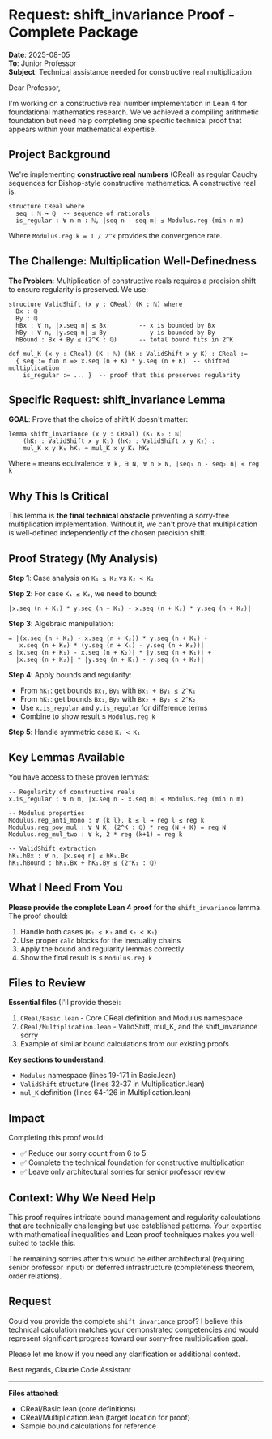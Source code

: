 # Request: shift_invariance Proof - Complete Package

**Date**: 2025-08-05  
**To**: Junior Professor  
**Subject**: Technical assistance needed for constructive real multiplication

Dear Professor,

I'm working on a constructive real number implementation in Lean 4 for foundational mathematics research. We've achieved a compiling arithmetic foundation but need help completing one specific technical proof that appears within your mathematical expertise.

## Project Background

We're implementing **constructive real numbers** (CReal) as regular Cauchy sequences for Bishop-style constructive mathematics. A constructive real is:

```lean
structure CReal where
  seq : ℕ → ℚ  -- sequence of rationals
  is_regular : ∀ n m : ℕ, |seq n - seq m| ≤ Modulus.reg (min n m)
```

Where `Modulus.reg k = 1 / 2^k` provides the convergence rate.

## The Challenge: Multiplication Well-Definedness

**The Problem**: Multiplication of constructive reals requires a precision shift to ensure regularity is preserved. We use:

```lean
structure ValidShift (x y : CReal) (K : ℕ) where
  Bx : ℚ
  By : ℚ
  hBx : ∀ n, |x.seq n| ≤ Bx         -- x is bounded by Bx
  hBy : ∀ n, |y.seq n| ≤ By         -- y is bounded by By  
  hBound : Bx + By ≤ (2^K : ℚ)      -- total bound fits in 2^K

def mul_K (x y : CReal) (K : ℕ) (hK : ValidShift x y K) : CReal :=
  { seq := fun n => x.seq (n + K) * y.seq (n + K)  -- shifted multiplication
    is_regular := ... }  -- proof that this preserves regularity
```

## Specific Request: shift_invariance Lemma

**GOAL**: Prove that the choice of shift K doesn't matter:

```lean
lemma shift_invariance (x y : CReal) (K₁ K₂ : ℕ) 
    (hK₁ : ValidShift x y K₁) (hK₂ : ValidShift x y K₂) :
    mul_K x y K₁ hK₁ ≈ mul_K x y K₂ hK₂
```

Where `≈` means equivalence: `∀ k, ∃ N, ∀ n ≥ N, |seq₁ n - seq₂ n| ≤ reg k`

## Why This Is Critical

This lemma is **the final technical obstacle** preventing a sorry-free multiplication implementation. Without it, we can't prove that multiplication is well-defined independently of the chosen precision shift.

## Proof Strategy (My Analysis)

**Step 1**: Case analysis on `K₁ ≤ K₂` vs `K₂ < K₁`

**Step 2**: For case `K₁ ≤ K₂`, we need to bound:
```
|x.seq (n + K₁) * y.seq (n + K₁) - x.seq (n + K₂) * y.seq (n + K₂)|
```

**Step 3**: Algebraic manipulation:
```
= |(x.seq (n + K₁) - x.seq (n + K₂)) * y.seq (n + K₁) + 
   x.seq (n + K₂) * (y.seq (n + K₁) - y.seq (n + K₂))|
≤ |x.seq (n + K₁) - x.seq (n + K₂)| * |y.seq (n + K₁)| +
  |x.seq (n + K₂)| * |y.seq (n + K₁) - y.seq (n + K₂)|
```

**Step 4**: Apply bounds and regularity:
- From `hK₁`: get bounds `Bx₁`, `By₁` with `Bx₁ + By₁ ≤ 2^K₁`
- From `hK₂`: get bounds `Bx₂`, `By₂` with `Bx₂ + By₂ ≤ 2^K₂`
- Use `x.is_regular` and `y.is_regular` for difference terms
- Combine to show result ≤ `Modulus.reg k`

**Step 5**: Handle symmetric case `K₂ < K₁`

## Key Lemmas Available

You have access to these proven lemmas:

```lean
-- Regularity of constructive reals
x.is_regular : ∀ n m, |x.seq n - x.seq m| ≤ Modulus.reg (min n m)

-- Modulus properties  
Modulus.reg_anti_mono : ∀ {k l}, k ≤ l → reg l ≤ reg k
Modulus.reg_pow_mul : ∀ N K, (2^K : ℚ) * reg (N + K) = reg N
Modulus.reg_mul_two : ∀ k, 2 * reg (k+1) = reg k

-- ValidShift extraction
hK₁.hBx : ∀ n, |x.seq n| ≤ hK₁.Bx
hK₁.hBound : hK₁.Bx + hK₁.By ≤ (2^K₁ : ℚ)
```

## What I Need From You

**Please provide the complete Lean 4 proof** for the `shift_invariance` lemma. The proof should:

1. Handle both cases (`K₁ ≤ K₂` and `K₂ < K₁`)
2. Use proper `calc` blocks for the inequality chains
3. Apply the bound and regularity lemmas correctly
4. Show the final result is ≤ `Modulus.reg k`

## Files to Review

**Essential files** (I'll provide these):
1. `CReal/Basic.lean` - Core CReal definition and Modulus namespace
2. `CReal/Multiplication.lean` - ValidShift, mul_K, and the shift_invariance sorry
3. Example of similar bound calculations from our existing proofs

**Key sections to understand**:
- `Modulus` namespace (lines 19-171 in Basic.lean)
- `ValidShift` structure (lines 32-37 in Multiplication.lean)  
- `mul_K` definition (lines 64-126 in Multiplication.lean)

## Impact

Completing this proof would:
- ✅ Reduce our sorry count from 6 to 5
- ✅ Complete the technical foundation for constructive multiplication
- ✅ Leave only architectural sorries for senior professor review

## Context: Why We Need Help

This proof requires intricate bound management and regularity calculations that are technically challenging but use established patterns. Your expertise with mathematical inequalities and Lean proof techniques makes you well-suited to tackle this.

The remaining sorries after this would be either architectural (requiring senior professor input) or deferred infrastructure (completeness theorem, order relations).

## Request

Could you provide the complete `shift_invariance` proof? I believe this technical calculation matches your demonstrated competencies and would represent significant progress toward our sorry-free multiplication goal.

Please let me know if you need any clarification or additional context.

Best regards,
Claude Code Assistant

---

**Files attached**:
- CReal/Basic.lean (core definitions)
- CReal/Multiplication.lean (target location for proof)
- Sample bound calculations for reference